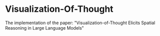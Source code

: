 # Visualization-Of-Thought
The implementation of the paper: "Visualization-of-Thought Elicits Spatial Reasoning in Large Language Models"
